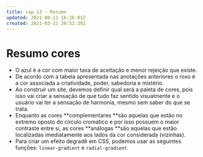 ```yaml
---
title: cap.13 - Resumo
updated: 2021-08-11 16:26:01Z
created: 2021-03-11 20:52:39Z
---
```


# Resumo cores

- O azul é a cor com maior taxa de aceitação e menor rejeição que existe.
- De acordo com a tabela apresentada nas anotações anteriores o roxo é a cor associada a criatividade, poder, sabedoria e mistério.
- Ao construir um site, devemos definir qual será a paleta de cores, pois isso vai criar a sensação de que tudo faz sentido visualmente e o usuário vai ter a sensação de harmonia, mesmo sem saber do que se trata.
- Enquanto as cores **complementares **são aquelas que estão no extremo oposto do círculo cromático e por isso possuem o maior contraste entre si, as cores **análogas **são aquelas que estão localizadas imediatamente aos lados da cor considerada (vizinhas).
- Para criar um efeito degradê em CSS, podemos usar as seguintes funções: `linear-gradient` e `radial-gradient`.